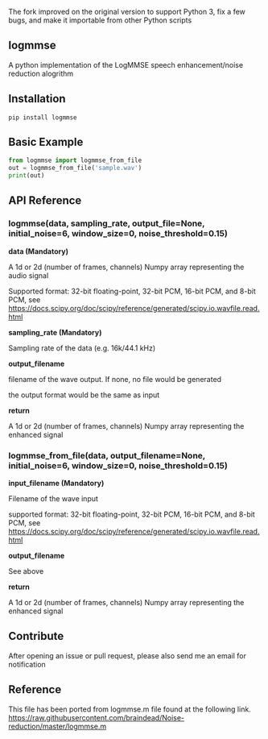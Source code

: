 The fork improved on the original version to support Python 3, fix a few bugs, and make it importable from other Python scripts

## logmmse ##
A python implementation of the LogMMSE speech enhancement/noise reduction alogrithm

## Installation ##

```
pip install logmmse
```

## Basic Example ##

```python
from logmmse import logmmse_from_file
out = logmmse_from_file('sample.wav')
print(out)
```

## API Reference ##

### logmmse(data, sampling_rate, output_file=None, initial_noise=6, window_size=0, noise_threshold=0.15) ###

**data (Mandatory)**

A 1d or 2d (number of frames, channels) Numpy array representing the audio signal

Supported format: 32-bit floating-point, 32-bit PCM, 16-bit PCM, and 8-bit PCM, see https://docs.scipy.org/doc/scipy/reference/generated/scipy.io.wavfile.read.html     

**sampling_rate (Mandatory)**

Sampling rate of the data (e.g. 16k/44.1 kHz)

**output_filename**

filename of the wave output. If none, no file would be generated

the output format would be the same as input

**return**

A 1d or 2d (number of frames, channels) Numpy array representing the enhanced signal

### logmmse_from_file(data, output_filename=None, initial_noise=6, window_size=0, noise_threshold=0.15) ###

**input_filename (Mandatory)**

Filename of the wave input

supported format: 32-bit floating-point, 32-bit PCM, 16-bit PCM, and 8-bit PCM, see https://docs.scipy.org/doc/scipy/reference/generated/scipy.io.wavfile.read.html     

**output_filename**

See above

**return**

A 1d or 2d (number of frames, channels) Numpy array representing the enhanced signal

## Contribute ##

After opening an issue or pull request, please also send me an email for notification

## Reference ##

This file has been ported from logmmse.m file found at the following link.
https://raw.githubusercontent.com/braindead/Noise-reduction/master/logmmse.m
